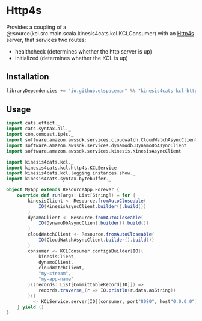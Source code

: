 # Http4s

Provides a coupling of a @:source(kcl.src.main.scala.kinesis4cats.kcl.KCLConsumer) with an [Http4s](https://http4s.org/) server, that services two routes:

- healthcheck (determines whether the http server is up)
- initialized (determines whether the KCL is up)

## Installation

```scala
libraryDependencies += "io.github.etspaceman" %% "kinesis4cats-kcl-http4s" % "@VERSION@"
```

## Usage

```scala mdoc:compile-only
import cats.effect._
import cats.syntax.all._
import com.comcast.ip4s._
import software.amazon.awssdk.services.cloudwatch.CloudWatchAsyncClient
import software.amazon.awssdk.services.dynamodb.DynamoDbAsyncClient
import software.amazon.awssdk.services.kinesis.KinesisAsyncClient

import kinesis4cats.kcl._
import kinesis4cats.kcl.http4s.KCLService
import kinesis4cats.kcl.logging.instances.show._
import kinesis4cats.syntax.bytebuffer._

object MyApp extends ResourceApp.Forever {
    override def run(args: List[String]) = for {
        kinesisClient <- Resource.fromAutoCloseable(
            IO(KinesisAsyncClient.builder().build())
        )
        dynamoClient <- Resource.fromAutoCloseable(
            IO(DynamoDbAsyncClient.builder().build())
        )
        cloudWatchClient <- Resource.fromAutoCloseable(
            IO(CloudWatchAsyncClient.builder().build())
        )
        consumer <- KCLConsumer.configsBuilder[IO](
            kinesisClient, 
            dynamoClient, 
            cloudWatchClient, 
            "my-stream", 
            "my-app-name"
        )((records: List[CommittableRecord[IO]]) => 
            records.traverse_(r => IO.println(r.data.asString))
        )()
        _ <- KCLService.server[IO](consumer, port"8080", host"0.0.0.0")
    } yield ()
}
```
